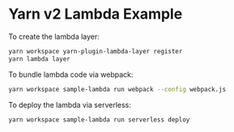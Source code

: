# Yarn v2 Lambda Example

To create the lambda layer:

```bash
yarn workspace yarn-plugin-lambda-layer register
yarn lambda layer
```

To bundle lambda code via webpack:

```bash
yarn workspace sample-lambda run webpack --config webpack.js
```

To deploy the lambda via serverless:

```bash
yarn workspace sample-lambda run serverless deploy
```
